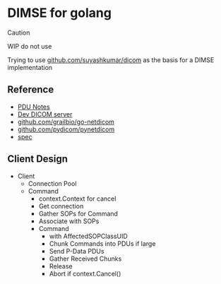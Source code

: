 # DIMSE for golang

>[!CAUTION]
> WIP do not use

Trying to use [github.com/suyashkumar/dicom](http://github.com/suyashkumar/dicom)
as the basis for a DIMSE implementation

## Reference
- [PDU Notes](./docs/pdu.md)
- [Dev DICOM server](https://dicomserver.co.uk/logs/)
- [github.com/grailbio/go-netdicom](https://github.com/grailbio/go-netdicom)
- [github.com/pydicom/pynetdicom](https://github.com/pydicom/pynetdicom/blob/main/pynetdicom/association.py)
- [spec](https://dicom.nema.org/medical/dicom/current/output/chtml/part08/PS3.8.html)

## Client Design

- Client
  - Connection Pool
  - Command
    - context.Context for cancel
    - Get connection
    - Gather SOPs for Command
    - Associate with SOPs
    - Command
      - with AffectedSOPClassUID
      - Chunk Commands into PDUs if large
      - Send P-Data PDUs
      - Gather Received Chunks
      - Release
      - Abort if context.Cancel()

